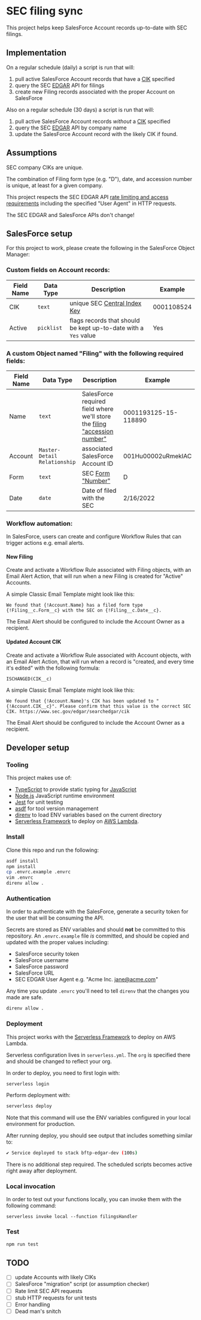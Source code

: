 # SEC filing sync

This project helps keep SalesForce Account records up-to-date with SEC filings.

## Implementation

On a regular schedule (daily) a script is run that will:

1. pull active SalesForce Account records that have a [CIK](https://www.sec.gov/page/edgar-how-do-i-look-central-index-key-cik-number) specified
2. query the SEC [EDGAR](https://www.sec.gov/filings/edgar-guide) API for filings
3. create new Filing records associated with the proper Account on SalesForce

Also on a regular schedule (30 days) a script is run that will:

1. pull active SalesForce Account records _without_ a [CIK](https://www.sec.gov/page/edgar-how-do-i-look-central-index-key-cik-number) specified
2. query the SEC [EDGAR](https://www.sec.gov/filings/edgar-guide) API by company name
3. update the SalesForce Account record with the likely CIK if found.

## Assumptions

SEC company CIKs are unique.

The combination of Filing form type (e.g. "D"), date, and accession number is unique, at least for a given company.

This project respects the SEC EDGAR API [rate limiting and access requirements](https://www.sec.gov/os/webmaster-faq#code-support) including the specified "User Agent" in HTTP requests.

The SEC EDGAR and SalesForce APIs don't change!

## SalesForce setup

For this project to work, please create the following in the SalesForce Object Manager:

### Custom fields on Account records:

| Field Name | Data Type  | Description                                                                                               | Example    |
| ---------- | ---------- | --------------------------------------------------------------------------------------------------------- | ---------- |
| CIK        | `text`     | unique SEC [Central Index Key](https://www.sec.gov/page/edgar-how-do-i-look-central-index-key-cik-number) | 0001108524 |
| Active     | `picklist` | flags records that should be kept up-to-date with a `Yes` value                                           | Yes        |

### A custom Object named "Filing" with the following required fields:

| Field Name | Data Type                    | Description                                                                                                              | Example              |
| ---------- | ---------------------------- | ------------------------------------------------------------------------------------------------------------------------ | -------------------- |
| Name       | `text`                       | SalesForce required field where we'll store the [filing "accession number"](https://www.sec.gov/os/accessing-edgar-data) | 0001193125-15-118890 |
| Account    | `Master-Detail Relationship` | associated SalesForce Account ID                                                                                         | 001Hu00002uRmekIAC   |
| Form       | `text`                       | SEC [Form "Number"](https://www.sec.gov/forms)                                                                           | D                    |
| Date       | `date`                       | Date of filed with the SEC                                                                                               | 2/16/2022            |

### Workflow automation:

In SalesForce, users can create and configure Workflow Rules that can trigger actions e.g. email alerts.

#### New Filing

Create and activate a Workflow Rule associated with Filing objects, with an Email Alert Action, that will run when a new Filing is created for "Active" Accounts.

A simple Classic Email Template might look like this:

```
We found that {!Account.Name} has a filed form type {!Filing__c.Form__c} with the SEC on {!Filing__c.Date__c}.
```

The Email Alert should be configured to include the Account Owner as a recipient.

#### Updated Account CIK

Create and activate a Workflow Rule associated with Account objects, with an Email Alert Action, that will run when a record is "created, and every time it's edited" with the following formula:

```
ISCHANGED(CIK__c)
```

A simple Classic Email Template might look like this:

```
We found that {!Account.Name}'s CIK has been updated to "{!Account.CIK__c}". Please confirm that this value is the correct SEC CIK. https://www.sec.gov/edgar/searchedgar/cik
```

The Email Alert should be configured to include the Account Owner as a recipient.

## Developer setup

### Tooling

This project makes use of:

- [TypeScript](https://www.typescriptlang.org) to provide static typing for [JavaScript](https://en.wikipedia.org/wiki/JavaScript)
- [Node.js](https://nodejs.org) JavaScript runtime environment
- [Jest](https://jestjs.io) for unit testing
- [asdf](https://asdf-vm.com) for tool version management
- [direnv](https://direnv.net) to load ENV variables based on the current directory
- [Serverless Framework](https://www.serverless.com) to deploy on [AWS Lambda](https://aws.amazon.com/lambda/).

### Install

Clone this repo and run the following:

```bash
asdf install
npm install
cp .envrc.example .envrc
vim .envrc
direnv allow .
```

### Authentication

In order to authenticate with the SalesForce, generate a security token for the user that will be consuming the API.

Secrets are stored as ENV variables and should **not** be committed to this repository. An `.envrc.example` file _is_ committed, and should be copied and updated with the proper values including:

- SalesForce security token
- SalesForce username
- SalesForce password
- SalesForce URL
- SEC EDGAR User Agent e.g. "Acme Inc. jane@acme.com"

Any time you update `.envrc` you'll need to tell `direnv` that the changes you made are safe.

```bash
direnv allow .
```

### Deployment

This project works with the [Serverless Framework](https://www.serverless.com/) to deploy on AWS Lambda.

Serverless configuration lives in `serverless.yml`. The `org` is specified there and should be changed to reflect your org.

In order to deploy, you need to first login with:

```bash
serverless login
```

Perform deployment with:

```bash
serverless deploy
```

Note that this command will use the ENV variables configured in your local environment for production.

After running deploy, you should see output that includes something similar to:

```bash
✔ Service deployed to stack bftp-edgar-dev (100s)
```

There is no additional step required. The scheduled scripts becomes active right away after deployment.

### Local invocation

In order to test out your functions locally, you can invoke them with the following command:

```
serverless invoke local --function filingsHandler
```

### Test

```bash
npm run test
```

## TODO

- [ ] update Accounts with likely CIKs
- [ ] SalesForce "migration" script (or assumption checker)
- [ ] Rate limit SEC API requests
- [ ] stub HTTP requests for unit tests
- [ ] Error handling
- [ ] Dead man's snitch
